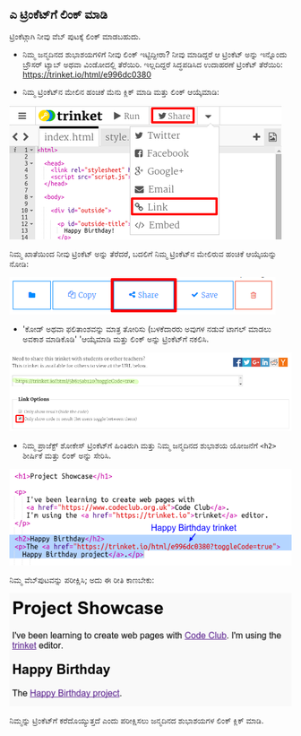 ## ಎ ಟ್ರಿಂಕೆಟ್‌ಗೆ ಲಿಂಕ್ ಮಾಡಿ

ಟ್ರಿಂಕೆಟ್ಗಾಗಿ ನೀವು ವೆಬ್ ಪುಟಕ್ಕೆ ಲಿಂಕ್ ಮಾಡಬಹುದು.

+ ನಿಮ್ಮ ಜನ್ಮದಿನದ ಶುಭಾಶಯಗಳಿಗೆ ನೀವು ಲಿಂಕ್ ಇಟ್ಟಿದ್ದೀರಾ? ನೀವು ಮಾಡಿದ್ದರೆ ಆ ಟ್ರಿಂಕೆಟ್ ಅನ್ನು ಇನ್ನೊಂದು ಬ್ರೌಸರ್ ಟ್ಯಾಬ್ ಅಥವಾ ವಿಂಡೋದಲ್ಲಿ ತೆರೆಯಿರಿ. ಇಲ್ಲದಿದ್ದರೆ ಸಿದ್ಧಪಡಿಸಿದ ಉದಾಹರಣೆ ಟ್ರಿಂಕೆಟ್ ತೆರೆಯಿರಿ: [ https://trinket.io/html/e996dc0380 ](https://trinket.io/html/e996dc0380)

+ ನಿಮ್ಮ ಟ್ರಿಂಕೆಟ್‌ನ ಮೇಲಿನ ಹಂಚಿಕೆ ಮೆನು ಕ್ಲಿಕ್ ಮಾಡಿ ಮತ್ತು ಲಿಂಕ್ ಆಯ್ಕೆಮಾಡಿ:

![ಸ್ಕ್ರೀನ್‍ಶಾಟ್ ಅಥವಾ ಪರದೆ ಚಿತ್ರ](images/showcase-share1.png)

ನಿಮ್ಮ ಖಾತೆಯಿಂದ ನೀವು ಟ್ರಿಂಕೆಟ್ ಅನ್ನು ತೆರೆದರೆ, ಬದಲಿಗೆ ನಿಮ್ಮ ಟ್ರಿಂಕೆಟ್‌ನ ಮೇಲಿರುವ ಹಂಚಿಕೆ ಆಯ್ಕೆಯನ್ನು ನೋಡಿ:

![ಸ್ಕ್ರೀನ್‍ಶಾಟ್ ಅಥವಾ ಪರದೆ ಚಿತ್ರ](images/showcase-share2.png)

+ 'ಕೋಡ್ ಅಥವಾ ಫಲಿತಾಂಶವನ್ನು ಮಾತ್ರ ತೋರಿಸು (ಬಳಕೆದಾರರು ಅವುಗಳ ನಡುವೆ ಟಾಗಲ್ ಮಾಡಲು ಅವಕಾಶ ಮಾಡಿಕೊಡಿ' 'ಆಯ್ಕೆಮಾಡಿ ಮತ್ತು ಲಿಂಕ್ ಅನ್ನು ಟ್ರಿಂಕೆಟ್‌ಗೆ ನಕಲಿಸಿ. 

![ಸ್ಕ್ರೀನ್‍ಶಾಟ್ ಅಥವಾ ಪರದೆ ಚಿತ್ರ](images/showcase-get-link.png)

+ ನಿಮ್ಮ ಪ್ರಾಜೆಕ್ಟ್ ಶೋಕೇಸ್ ಟ್ರಿಂಕೆಟ್‌ಗೆ ಹಿಂತಿರುಗಿ ಮತ್ತು ನಿಮ್ಮ ಜನ್ಮದಿನದ ಶುಭಾಶಯ ಯೋಜನೆಗೆ `<h2>` ಶೀರ್ಷಿಕೆ ಮತ್ತು ಲಿಂಕ್ ಅನ್ನು ಸೇರಿಸಿ.

![ಸ್ಕ್ರೀನ್‍ಶಾಟ್ ಅಥವಾ ಪರದೆ ಚಿತ್ರ](images/showcase-link-trinket.png)

ನಿಮ್ಮ ವೆಬ್‌ಪುಟವನ್ನು ಪರೀಕ್ಷಿಸಿ; ಅದು ಈ ರೀತಿ ಕಾಣಬೇಕು:

![ಸ್ಕ್ರೀನ್‍ಶಾಟ್ ಅಥವಾ ಪರದೆ ಚಿತ್ರ](images/showcase-link-output.png)

ನಿಮ್ಮನ್ನು ಟ್ರಿಂಕೆಟ್‌ಗೆ ಕರೆದೊಯ್ಯುತ್ತದೆ ಎಂದು ಪರೀಕ್ಷಿಸಲು ಜನ್ಮದಿನದ ಶುಭಾಶಯಗಳ ಲಿಂಕ್ ಕ್ಲಿಕ್ ಮಾಡಿ.